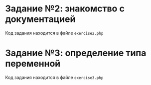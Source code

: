 # Задание №2: знакомство с документацией

Код задания находится в файле `exercise2.php`

# Задание №3: определение типа переменной

Код задания находится в файле `exercise3.php`